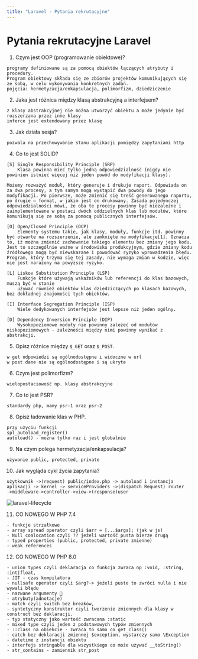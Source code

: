 ```yaml
---
title: "Laravel - Pytania rekrutacyjne"
---
```



# Pytania rekrutacyjne Laravel

1. Czym jest OOP (programowanie obiektowe)?
```
programy definiowane są za pomocą obiektów łączących atrybuty i procedury. 
Program obiektowy składa się ze zbiorów projektów komunikujących się ze sobą, w celu wykonywania konkretnych zadań.
pojęcia: hermetyzacja/enkapsulacja, polimorfizm, dziedziczenie
```

2. Jaka jest różnica między klasą abstrakcyjną a interfejsem?
```
z klasy abstrakcyjnej nie można utworzyć obiektu a może jedynie być rozszerzana przez inne klasy
inferce jest extendowany przez klasę
```

3. Jak działa sesja?
```
pozwala na przechowywanie stanu aplikacji pomiędzy zapytaniami http
```

4. Co to jest SOLID?
```
[S] Single Responsibility Principle (SRP)
    Klasa powinna mieć tylko jedną odpowiedzialność (nigdy nie powinien istnieć więcej niż jeden powód do modyfikacji klasy).

Możemy rozważyć moduł, który generuje i drukuje raport. Odpowiada on za dwa procesy, a tym samym mogą wystąpić dwa powody do jego modyfikacji. Po pierwsze, może zmienić się treść generowanego raportu, po drugie – format, w jakim jest on drukowany. Zasada pojedynczej odpowiedzialności mówi, że oba te procesy powinny być niezależne i zaimplementowane w postaci dwóch oddzielnych klas lub modułów, które komunikują się ze sobą za pomocą publicznych interfejsów. 
```
```
[O] Open/Closed Principle (OCP)
    Elementy systemu takie, jak klasy, moduły, funkcje itd. powinny być otwarte na rozszerzenie, ale zamknięte na modyfikacje[1]. Oznacza to, iż można zmienić zachowanie takiego elementu bez zmiany jego kodu. Jest to szczególnie ważne w środowisku produkcyjnym, gdzie zmiany kodu źródłowego mogą być niewskazane i powodować ryzyko wprowadzenia błędu. Program, który trzyma się tej zasady, nie wymaga zmian w kodzie, więc nie jest narażony na powyższe ryzyko. 
```
```
[L] Liskov Substitution Principle (LSP)
    Funkcje które używają wskaźników lub referencji do klas bazowych, muszą być w stanie 
    używać również obiektów klas dziedziczących po klasach bazowych, bez dokładnej znajomości tych obiektów.
```
```
[I] Interface Segregation Principle (ISP)
    Wiele dedykowanych interfejsów jest lepsze niż jeden ogólny.
```
```
[D] Dependency Inversion Principle (DIP)
    Wysokopoziomowe moduły nie powinny zależeć od modułów niskopoziomowych - zależności między nimi powinny wynikać z abstrakcji.
```

5. Opisz różnice między `$_GET` oraz `$_POST`.
```
w get odpowiedzi są ogólnodostępne i widoczne w url
w post dane nie są ogólnodostępne i są ukryte
```

6. Czym jest polimorfizm?
```
wielopostaciowość np. klasy abstrakcyjne
```

7. Co to jest PSR?
```
standardy php, mamy psr-1 oraz psr-2
```

8.  Opisz ładowanie klas w PHP.
```
przy użyciu funkcji
spl_autoload_register()
autoload() - można tylko raz i jest globalnie
```

9. Na czym polega hermetyzacja/enkapsulacja?
```
używanie public, protected, private
```

10. Jak wygląda cykl życia zapytania?
```
użytkownik ->(request) public/index.php -> autoload i instancja aplikacji -> kernel -> serviceProviders ->(dispatch Request) router
->middleware->controller->view->(response)user
```
![laravel-lifecycle](./../assets/images/laravel-lifecycle.avif)

11. CO NOWEGO W PHP 7.4
```
- funkcje strzałkowe
- array spread operator czyli $arr = [...$args]; (jak w js)
- Null coalocation czyli ?? jeżeli wartość pusta bierze drugą
- typed properties (public, protected, private zmienne)
- weak references
```

12. CO NOWEGO W PHP 8.0
```
- union types czyli deklaracja co funkcja zwraca np :void, :string, :int|float,
- JIT - czas kompilatora
- nullsafe operator czyli $arg?-> jeżeli puste to zwróci nulla i nie wywali błędu
- nazwane argumenty 🙂
- atrybuty(adnotacje)
- match czyli switch bez breaków,
- syntetyczny konstruktor czyli tworzenie zmiennych dla klasy w construct bez deklaracji.
- typ statyczny jako wartość zwracana :static
- mixed type czyli jeden z podstawowych typów zmiennych
- ::class na obiekcie - zwraca to samo co get_class()
- catch bez deklaracji zmiennej $exception, wystarczy samo \Exception
- datetime z instancji obiektu
- interfejs stringable dla wszystkiego co może używać __toString()
- str_contains - zamiennik str_post
```